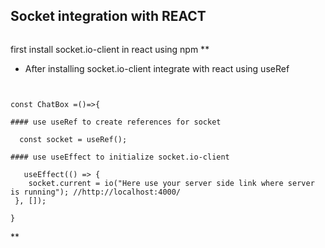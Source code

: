 ## Socket integration with REACT

```npm i socket.io-client

```

first install socket.io-client in react using npm
\*\*

-  After installing socket.io-client integrate with react using useRef

```import { io } from "socket.io-client";


const ChatBox =()=>{

#### use useRef to create references for socket

  const socket = useRef();

#### use useEffect to initialize socket.io-client

   useEffect(() => {
    socket.current = io("Here use your server side link where server is running"); //http://localhost:4000/
 }, []);

}

```

\*\*
